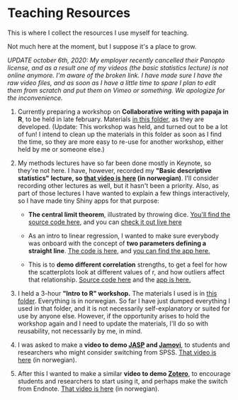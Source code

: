 # Teaching Resources

This is where I collect the resources I use myself for teaching.

Not much here at the moment, but I suppose it's a place to grow.

*UPDATE october 6th, 2020: My employer recently cancelled their Panopto license, and as a result one of my videos (the basic statistics lecture)  is not online anymore. I'm aware of the broken link. I have made sure I have the raw video files, and as soon as I have a little time to spare I plan to edit them from scratch and put them on Vimeo or something. We apologize for the inconvenience.*

1. Currently preparing a workshop on **Collaborative writing with papaja in R**, to be held in late february. Materials [in this folder](/papaja_workshop), as they are developed. (Update: This workshop was held, and turned out to be a lot of fun! I intend to clean up the materials in this folder as soon as I find the time, so they are more easy to re-use for another workshop, either held by me or someone else.)  

1. My methods lectures have so far been done mostly in Keynote, so they're not here. I have, however, recorded my **"Basic descriptive statistics" lecture, so [that video is here](https://fhs.cloud.panopto.eu/Panopto/Pages/Viewer.aspx?id=d9e92689-c36e-4304-8fc1-ab4a00c38831) (in norwegian)**. I'll consider recording other lectures as well, but it hasn't been a priority. Also, as part of those lectures I have wanted to explain a few things interactively, so I have made tiny Shiny apps for that purpose:  

    - **The central limit theorem**, illustrated by throwing dice. [You'll find the source code here](/Demo-Sentralgrenseteoremet), and you can [check it out live here](https://hsorlie.shinyapps.io/Demo-Sentralgrenseteoremet/)  
        
    - As an intro to linear regression, I wanted to make sure everybody was onboard with the concept of **two parameters defining a straight line**. [The code is here](/Aline), and [you can find the app here.](https://hsorlie.shinyapps.io/Aline/)  
    
    - This is to **demo different correlation** strengths, to get a feel for how the scatterplots look at different values of r, and how outliers affect that relationship. [Source code here](/correlation_demo) and the [app is here.](https://hsorlie.shinyapps.io/correlation_demo/)
        
2. I held a 3-hour **"Intro to R" workshop.** The materials I used is in [this folder](/intro_to_R). Everything is in norwegian. So far I have just dumped everything I used in that folder, and it is not necessarily self-explanatory or suited for use by anyone else. However, if the opportunity arises to hold the workshop again and I need to update the materials, I'll do so with reusability, not necessarily by me, in mind.  

3. I was asked to make a **video to demo [JASP](https://jasp-stats.org) and [Jamovi](https://www.jamovi.org)**, to students and researchers who might consider switching from SPSS. [That video is here](https://vimeo.com/473223327) (in norwegian).

4. After this I wanted to make a similar **video to demo [Zotero](https://www.zotero.org)**, to encourage students and researchers to start using it, and perhaps make the switch from Endnote. [That video is here](https://vimeo.com/472030108) (in norwegian).